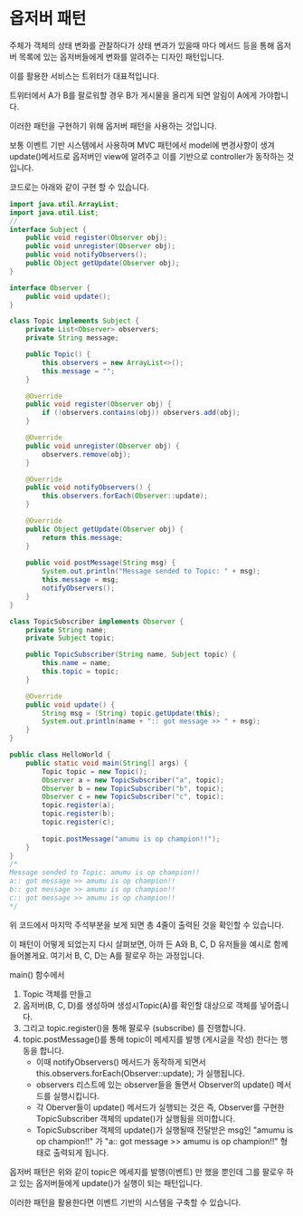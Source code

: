 # 옵저버 패턴

주체가 객체의 상태 변화를 관찰하다가 상태 변과가 있을때 마다 메서드 등을 통해 옵저버 목록에 있는
옵저버들에게 변화를 알려주는 디자인 패턴입니다.

이를 활용한 서비스는 트위터가 대표적입니다.

트위터에서 A가 B를 팔로워할 경우 B가 게시물을 올리게 되면 알림이 A에게 가야합니다.

이러한 패턴을 구현하기 위해 옵저버 패턴을 사용하는 것입니다.

보통 이벤트 기반 시스템에서 사용하며 MVC 패턴에서 model에 변경사항이 생겨 update()메서드로 옵저버인
view에 알려주고 이를 기반으로 controller가 동작하는 것입니다.

코드로는 아래와 같이 구현 할 수 있습니다.

```java
import java.util.ArrayList;
import java.util.List;
// 
interface Subject {
    public void register(Observer obj);
    public void unregister(Observer obj);
    public void notifyObservers();
    public Object getUpdate(Observer obj);
}

interface Observer {
    public void update(); 
}

class Topic implements Subject {
    private List<Observer> observers;
    private String message; 

    public Topic() {
        this.observers = new ArrayList<>();
        this.message = "";
    }

    @Override
    public void register(Observer obj) {
        if (!observers.contains(obj)) observers.add(obj); 
    }

    @Override
    public void unregister(Observer obj) {
        observers.remove(obj); 
    }

    @Override
    public void notifyObservers() {   
        this.observers.forEach(Observer::update); 
    }

    @Override
    public Object getUpdate(Observer obj) {
        return this.message;
    } 
    
    public void postMessage(String msg) {
        System.out.println("Message sended to Topic: " + msg);
        this.message = msg; 
        notifyObservers();
    }
}

class TopicSubscriber implements Observer {
    private String name;
    private Subject topic;

    public TopicSubscriber(String name, Subject topic) {
        this.name = name;
        this.topic = topic;
    }

    @Override
    public void update() {
        String msg = (String) topic.getUpdate(this); 
        System.out.println(name + ":: got message >> " + msg); 
    } 
}

public class HelloWorld { 
    public static void main(String[] args) {
        Topic topic = new Topic(); 
        Observer a = new TopicSubscriber("a", topic);
        Observer b = new TopicSubscriber("b", topic);
        Observer c = new TopicSubscriber("c", topic);
        topic.register(a);
        topic.register(b);
        topic.register(c); 
   
        topic.postMessage("amumu is op champion!!"); 
    }
}
/*
Message sended to Topic: amumu is op champion!!
a:: got message >> amumu is op champion!!
b:: got message >> amumu is op champion!!
c:: got message >> amumu is op champion!!
*/
```

위 코드에서 마지막 주석부분을 보게 되면 총 4줄이 출력된 것을 확인할 수 있습니다.

이 패턴이 어떻게 되었는지 다시 살펴보면, 아까 든 A와 B, C, D 유저들을 예시로 함께 들어볼게요.
여기서 B, C, D는 A를 팔로우 하는 과정입니다.

main() 함수에서
1. Topic 객체를 만들고
2. 옵저버(B, C, D)를 생성하며 생성시Topic(A)를 확인할 대상으로 객체를 넣어줍니다.
3. 그리고 topic.register()을 통해 팔로우 (subscribe) 를 진행합니다.
4. topic.postMessage()를 통해 topic이 메세지를 발행 (게시글을 작성) 한다는 행동을 합니다.
   - 이때 notifyObservers() 메서드가 동작하게 되면서 this.observers.forEach(Observer::update); 가 실행됩니다.
   - observers 리스트에 있는 observer들을 돌면서 Observer의 update() 메서드를 실행시킵니다.
   - 각 Oberver들이 update() 메서드가 실행되는 것은 즉, Observer를 구현한 TopicSubscriber 객체의 update()가 실행됨을 의미합니다.
   - TopicSubscriber 객체의 update()가 실행될때 전달받은 msg인 "amumu is op champion!!" 가 "a:: got message >> amumu is op champion!!" 형태로 출력되게 됩니다.

옵저버 패턴은 위와 같이 topic은 메세지를 발행(이벤트) 만 했을 뿐인데 그를 팔로우 하고 있는 옵저버들에게 update()가 실행이 되는 패턴입니다.

이러한 패턴을 활용한다면 이벤트 기반의 시스템을 구축할 수 있습니다.